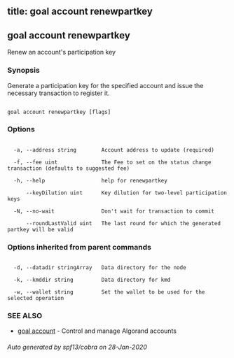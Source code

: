 title: goal account renewpartkey
---
## goal account renewpartkey



Renew an account's participation key



### Synopsis



Generate a participation key for the specified account and issue the necessary transaction to register it.



```

goal account renewpartkey [flags]

```



### Options



```

  -a, --address string        Account address to update (required)

  -f, --fee uint              The Fee to set on the status change transaction (defaults to suggested fee)

  -h, --help                  help for renewpartkey

      --keyDilution uint      Key dilution for two-level participation keys

  -N, --no-wait               Don't wait for transaction to commit

      --roundLastValid uint   The last round for which the generated partkey will be valid

```



### Options inherited from parent commands



```

  -d, --datadir stringArray   Data directory for the node

  -k, --kmddir string         Data directory for kmd

  -w, --wallet string         Set the wallet to be used for the selected operation

```



### SEE ALSO



* [goal account](../../account/account/)	 - Control and manage Algorand accounts


###### Auto generated by spf13/cobra on 28-Jan-2020

